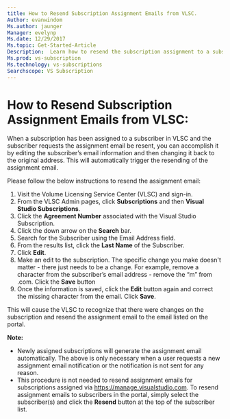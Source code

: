 ```yaml
---
title: How to Resend Subscription Assignment Emails from VLSC.
Author: evanwindom
Ms.author: jaunger
Manager: evelynp
Ms.date: 12/29/2017
Ms.topic: Get-Started-Article
Description:  Learn how to resend the subscription assignment to a subscriber from within VLSC
Ms.prod: vs-subscription
Ms.technology: vs-subscriptions
Searchscope: VS Subscription
---
```


# How to Resend Subscription Assignment Emails from VLSC:

When a subscription has been assigned to a subscriber in VLSC and the subscriber requests the assignment email be resent, you can accomplish it by editing the subscriber’s email information and then changing it back to the original address. This will automatically trigger the resending of the assignment email.

Please follow the below instructions to resend the assignment email:


1. Visit the Volume Licensing Service Center (VLSC) and sign-in.
2. From the VLSC Admin pages, click **Subscriptions** and then **Visual Studio Subscriptions**.
3. Click the **Agreement Number** associated with the Visual Studio Subscription.
4. Click the down arrow on the **Search** bar.  
5. Search for the Subscriber using the Email Address field.
6. From the results list, click the **Last Name** of the Subscriber.
7. Click **Edit**.
8. Make an edit to the subscription. The specific change you make doesn't matter - there just needs to be a change.  For example, remove a character from the subscriber’s email address - remove the “m” from .com. Click the **Save** button
9. Once the information is saved, click the **Edit** button again and correct the missing character from the email. Click **Save**.
   
This will cause the VLSC to recognize that there were changes on the subscription and resend the assignment email to the email listed on the portal. 

**Note:** 
- Newly assigned subscriptions will generate the assignment email automatically. The above is only necessary when a user requests a new assignment email notification or the notification is not sent for any reason. 
- This procedure is not needed to resend assignment emails for subscriptions assigned via https://manage.visualstudio.com.  To resend assignment emails to subscribers in the portal, simply select the subscriber(s) and click the **Resend** button at the top of the subscriber list.  